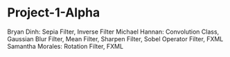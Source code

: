 # Project-1-Alpha
Bryan Dinh: Sepia Filter, Inverse Filter 
Michael Hannan: Convolution Class, Gaussian Blur Filter, Mean Filter, Sharpen Filter, Sobel Operator Filter, FXML
Samantha Morales: Rotation Filter, FXML

